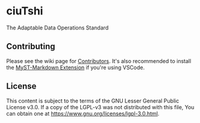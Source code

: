 # ciuTshi

The Adaptable Data Operations Standard

## Contributing

Please see the wiki page for [Contributors](https://github.com/CertusGroup/ciutshi/wiki). It's also recommended to install the [MyST-Markdown Extension](https://marketplace.visualstudio.com/items?itemName=ExecutableBookProject.myst-highlight) if you're using VSCode.

## License

This content is subject to the terms of the GNU Lesser General Public License v3.0. If a copy of the LGPL-v3 was not distributed with this file, You can obtain one at <https://www.gnu.org/licenses/lgpl-3.0.html>.
